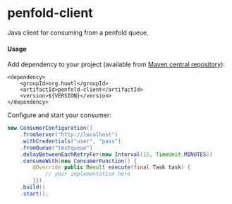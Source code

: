 # penfold-client

Java client for consuming from a penfold queue.


#### Usage

Add dependency to your project (available from [Maven central repository](http://search.maven.org/)):

```
<dependency>
    <groupId>org.huwtl</groupId>
    <artifactId>penfold-client</artifactId>
    <version>${VERSION}</version>
</dependency>
```


Configure and start your consumer:

```java
new ConsumerConfiguration()
    .fromServer("http://localhost")
    .withCredentials("user", "pass")
    .fromQueue("testqueue")
    .delayBetweenEachRetryFor(new Interval(15, TimeUnit.MINUTES))
    .consumeWith(new ConsumerFunction() {
        @Override public Result execute(final Task task) {
            // your implementation here
        }})
    .build()
    .start();
```
